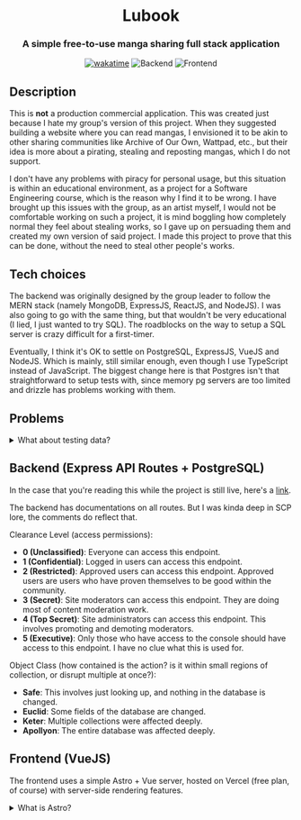 <div align="center">

# Lubook

### A simple free-to-use manga sharing full stack application

[![wakatime](https://wakatime.com/badge/user/16f7181f-8df5-44c7-b2b4-4fa68b0c2dfe/project/9d95cd65-844f-43c9-a4f1-8bd49984be71.svg)](https://wakatime.com/badge/user/16f7181f-8df5-44c7-b2b4-4fa68b0c2dfe/project/9d95cd65-844f-43c9-a4f1-8bd49984be71)
![Backend](https://img.shields.io/github/actions/workflow/status/hikawi/lubook/backend.yml?label=backend)
![Frontend](https://img.shields.io/github/actions/workflow/status/hikawi/lubook/frontend.yml?label=frontend)

</div>

## Description

This is **not** a production commercial application. This was created just because I hate my group's version of this project. When they suggested building a website where you can read mangas, I envisioned it to be akin to other sharing communities like Archive of Our Own, Wattpad, etc., but their idea is more about a pirating, stealing and reposting mangas, which I do not support.

I don't have any problems with piracy for personal usage, but this situation is within an educational environment, as a project for a Software Engineering course, which is the reason why I find it to be wrong. I have brought up this issues with the group, as an artist myself, I would not be comfortable working on such a project, it is mind boggling how completely normal they feel about stealing works, so I gave up on persuading them and created my own version of said project. I made this project to prove that this can be done, without the need to steal other people's works.

## Tech choices

The backend was originally designed by the group leader to follow the MERN stack (namely MongoDB, ExpressJS, ReactJS, and NodeJS). I was also going to go with the same thing, but that wouldn't be very educational (I lied, I just wanted to try SQL). The roadblocks on the way to setup a SQL server is crazy difficult for a first-timer.

Eventually, I think it's OK to settle on PostgreSQL, ExpressJS, VueJS and NodeJS. Which is mainly, still similar enough, even though I use TypeScript instead of JavaScript. The biggest change here is that Postgres isn't that straightforward to setup tests with, since memory pg servers are too limited and drizzle has problems working with them.

## Problems

<details>
<summary>What about testing data?</summary>

When I started testing frontend side of the project, I quickly ran into a problem I don't know how I haven't thought of before. Because I'm not taking anyone's artworks or writings, that means **I have to do everything**, including the writing and painting myself.

I have a few ideas and renditions for a few short mangas, but drawing it would be another story (haha, pun). As much as I would like to add my own original stories since I also love writing, that would take too much time, so I'll find a way to compensate for it without outright infringing on peoples' copyright.

</details>

## Backend (Express API Routes + PostgreSQL)

In the case that you're reading this while the project is still live, here's a [link](https://api.lubook.club/).

The backend has documentations on all routes. But I was kinda deep in SCP lore, the comments do reflect that.

Clearance Level (access permissions):

- **0 (Unclassified)**: Everyone can access this endpoint.
- **1 (Confidential)**: Logged in users can access this endpoint.
- **2 (Restricted)**: Approved users can access this endpoint. Approved users are users who have proven themselves to be good within the community.
- **3 (Secret)**: Site moderators can access this endpoint. They are doing most of content moderation work.
- **4 (Top Secret)**: Site administrators can access this endpoint. This involves promoting and demoting moderators.
- **5 (Executive)**: Only those who have access to the console should have access to this endpoint. I have no clue what this is used for.

Object Class (how contained is the action? is it within small regions of collection, or disrupt multiple at once?):

- **Safe**: This involves just looking up, and nothing in the database is changed.
- **Euclid**: Some fields of the database are changed.
- **Keter**: Multiple collections were affected deeply.
- **Apollyon**: The entire database was affected deeply.

## Frontend (VueJS)

The frontend uses a simple Astro + Vue server, hosted on Vercel (free plan, of course) with server-side rendering features.

<details>
<summary>What is Astro?</summary>

AstroJS is a library-agnostic SSR framework. It's heavily content-driven, if your site has a lot of static contents, Astro is one of the best choices. If your page has very dynamic interactivity, for example, games, then Astro isn't for you.

The benefit of Astro is the ability to use ANY (popular enough) UI libraries with it, including React, Vue, Svelte, Solid and Alpine.

</details>
